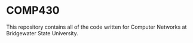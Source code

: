 # COMP430
This repository contains all of the code written for Computer Networks at Bridgewater State University.
